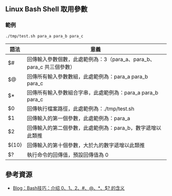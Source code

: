 ## Linux Bash Shell 取用參數
### 範例
```
./tmp/test.sh para_a para_b para_c
```
  |語法|意義|
  |---|---|
  |$#|回傳輸入參數個數，此處範例為：3（para_a、para_b、para_c 共三個參數）|
  |$@|回傳所有輸入參數數組，此處範例為：para_a para_b para_c|
  |$\*|回傳所有輸入參數組合字串，此處範例為：para_a para_b para_c|
  |$0|回傳執行檔案路徑，此處範例為：./tmp/test.sh|
  |$1|回傳輸入的第一個參數，此處範例為：para_a|
  |$2|回傳輸入的第二個參數，此處範例為：para_b，數字遞增以此類推|
  |${10}|回傳輸入的第十個參數，大於九的數字遞增以此類推|
  |$?|執行命令的回傳值，預設回傳值為 0|
  

## 參考資源
* [Blog：Bash技巧：介绍 0、1、2、#、@、*、$? 的含义](https://segmentfault.com/a/1190000021435389)

